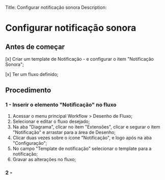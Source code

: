 Title: Configurar notificação sonora
Description:

# Configurar notificação sonora



## Antes de começar

[x] Criar um template de Notificação - e configurar o item "Notificação Sonora";

[x] Ter um fluxo definido;

## Procedimento

### 1 - Inserir o elemento "Notificação" no fluxo

1. Acessar o menu principal Workflow > Desenho de Fluxo;
2. Selecionar e editar o fluxo desejado;
3. Na aba "Diagrama", clicar no item "Extensões", clicar e segurar o item "Notificação" e arrastar para a área de Desenho;
4. Clicar duas vezes sobre o ícone "Notificação", e logo após na aba "Configuração";
5. No campo "Template de notificação" selecionar o template para a notificação;
6. Gravar as alterações no fluxo;

### 2 - 
